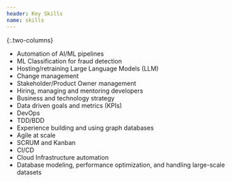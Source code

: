 ```yaml
---
header: Key Skills
name: skills
---
```

{:.two-columns}
*   Automation of AI/ML pipelines
*   ML Classification for fraud detection
*   Hosting/retraining Large Language Models (LLM)
*   Change management
*   Stakeholder/Product Owner management
*   Hiring, managing and mentoring developers
*   Business and technology strategy
*   Data driven goals and metrics (KPIs)
*   DevOps
*   TDD/BDD
*   Experience building and using graph databases
*   Agile at scale
*   SCRUM and Kanban
*   CI/CD
*   Cloud Infrastructure automation
*   Database modeling, performance optimization, and handling large-scale datasets
